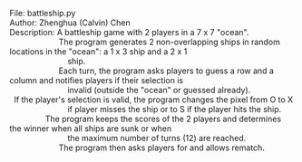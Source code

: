 File: battleship.py\
Author: Zhenghua (Calvin) Chen\
Description: A battleship game with 2 players in a 7 x 7 "ocean".\
&nbsp; &nbsp; &nbsp; &nbsp; &nbsp; &nbsp; &nbsp; &nbsp; &nbsp; &nbsp; &nbsp; The program generates 2 non-overlapping ships in random locations in the "ocean": a 1 x 3 ship and a 2 x 1\
&nbsp; &nbsp; &nbsp; &nbsp; &nbsp; &nbsp; &nbsp; &nbsp; &nbsp; &nbsp; &nbsp; &nbsp; &nbsp; ship.\
&nbsp; &nbsp; &nbsp; &nbsp; &nbsp; &nbsp; &nbsp; &nbsp; &nbsp; &nbsp; &nbsp; Each turn, the program asks players to guess a row and a column and notifies players if their selection is\
&nbsp; &nbsp; &nbsp; &nbsp; &nbsp; &nbsp; &nbsp; &nbsp; &nbsp; &nbsp; &nbsp; &nbsp; &nbsp; invalid (outside the "ocean" or guessed already).
&nbsp; &nbsp; &nbsp; &nbsp; &nbsp; &nbsp; &nbsp; &nbsp; &nbsp; &nbsp; &nbsp; If the player's selection is valid, the program changes the pixel from O to X\
&nbsp; &nbsp; &nbsp; &nbsp; &nbsp; &nbsp; &nbsp; &nbsp; &nbsp; &nbsp; &nbsp; &nbsp; &nbsp; if player misses the ship or to S if the player hits the ship.
&nbsp; &nbsp; &nbsp; &nbsp; &nbsp; &nbsp; &nbsp; &nbsp; &nbsp; &nbsp; &nbsp; The program keeps the scores of the 2 players and determines the winner when all ships are sunk or when\
&nbsp; &nbsp; &nbsp; &nbsp; &nbsp; &nbsp; &nbsp; &nbsp; &nbsp; &nbsp; &nbsp; &nbsp; &nbsp; the maximum number of turns (12) are reached.\
&nbsp; &nbsp; &nbsp; &nbsp; &nbsp; &nbsp; &nbsp; &nbsp; &nbsp; &nbsp; &nbsp; The program then asks players for and allows rematch.
